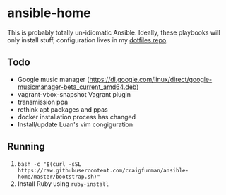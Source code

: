 # ansible-home

This is probably totally un-idiomatic Ansible. Ideally, these playbooks will only install stuff, configuration lives in my [dotfiles repo](https://github.com/craigfurman/home).

## Todo
* Google music manager (https://dl.google.com/linux/direct/google-musicmanager-beta_current_amd64.deb)
* vagrant-vbox-snapshot Vagrant plugin
* transmission ppa
* rethink apt packages and ppas
* docker installation process has changed
* Install/update Luan's vim congiguration

## Running
1. `bash -c "$(curl -sSL https://raw.githubusercontent.com/craigfurman/ansible-home/master/bootstrap.sh)"`
1. Install Ruby using `ruby-install`
